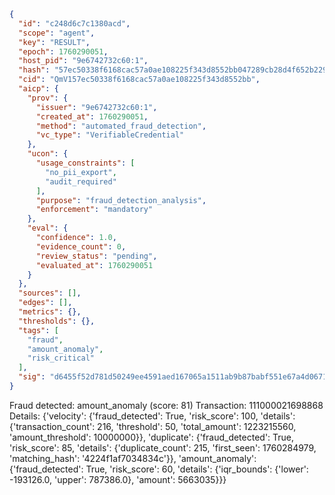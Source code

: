```json
{
  "id": "c248d6c7c1380acd",
  "scope": "agent",
  "key": "RESULT",
  "epoch": 1760290051,
  "host_pid": "9e6742732c60:1",
  "hash": "57ec50338f6168cac57a0ae108225f343d8552bb047289cb28d4f652b22969c4",
  "cid": "QmV157ec50338f6168cac57a0ae108225f343d8552bb",
  "aicp": {
    "prov": {
      "issuer": "9e6742732c60:1",
      "created_at": 1760290051,
      "method": "automated_fraud_detection",
      "vc_type": "VerifiableCredential"
    },
    "ucon": {
      "usage_constraints": [
        "no_pii_export",
        "audit_required"
      ],
      "purpose": "fraud_detection_analysis",
      "enforcement": "mandatory"
    },
    "eval": {
      "confidence": 1.0,
      "evidence_count": 0,
      "review_status": "pending",
      "evaluated_at": 1760290051
    }
  },
  "sources": [],
  "edges": [],
  "metrics": {},
  "thresholds": {},
  "tags": [
    "fraud",
    "amount_anomaly",
    "risk_critical"
  ],
  "sig": "d6455f52d781d50249ee4591aed167065a1511ab9b87babf551e67a4d0671875"
}
```

Fraud detected: amount_anomaly (score: 81)
Transaction: 111000021698868
Details: {'velocity': {'fraud_detected': True, 'risk_score': 100, 'details': {'transaction_count': 216, 'threshold': 50, 'total_amount': 1223215560, 'amount_threshold': 10000000}}, 'duplicate': {'fraud_detected': True, 'risk_score': 85, 'details': {'duplicate_count': 215, 'first_seen': 1760284979, 'matching_hash': '4224f1af7034834c'}}, 'amount_anomaly': {'fraud_detected': True, 'risk_score': 60, 'details': {'iqr_bounds': {'lower': -193126.0, 'upper': 787386.0}, 'amount': 5663035}}}